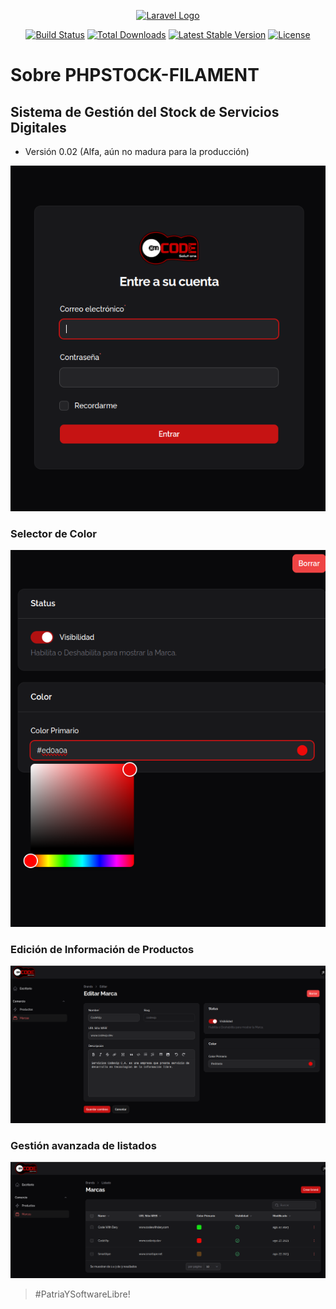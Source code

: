 <p align="center"><a href="https://laravel.com" target="_blank"><img src="https://raw.githubusercontent.com/laravel/art/master/logo-lockup/5%20SVG/2%20CMYK/1%20Full%20Color/laravel-logolockup-cmyk-red.svg" width="400" alt="Laravel Logo"></a></p>

<p align="center">
<a href="https://github.com/laravel/framework/actions"><img src="https://github.com/laravel/framework/workflows/tests/badge.svg" alt="Build Status"></a>
<a href="https://packagist.org/packages/laravel/framework"><img src="https://img.shields.io/packagist/dt/laravel/framework" alt="Total Downloads"></a>
<a href="https://packagist.org/packages/laravel/framework"><img src="https://img.shields.io/packagist/v/laravel/framework" alt="Latest Stable Version"></a>
<a href="https://packagist.org/packages/laravel/framework"><img src="https://img.shields.io/packagist/l/laravel/framework" alt="License"></a>
</p>

# Sobre PHPSTOCK-FILAMENT
## Sistema de Gestión del Stock de Servicios Digitales
- Versión 0.02 (Alfa, aún no madura para la producción)

![Sistema Seguro, con gestión de Usuarios, Roles y Permisos.](https://raw.githubusercontent.com/jonasreyes/phpstock-filament/main/public/images/img_to_github/login.png)

### Selector de Color
![Funciones avanzadas como edición de imágenes y selector de colores.](https://raw.githubusercontent.com/jonasreyes/phpstock-filament/main/public/images/img_to_github/selector_color.png)

### Edición de Información de Productos
![Edición de Productos, ampliable a gustos de solicitantes.](https://raw.githubusercontent.com/jonasreyes/phpstock-filament/main/public/images/img_to_github/edicion_marca.png)

### Gestión avanzada de listados
![Listado avanzado de Productos, Filtrado, Importación y Exportación de Productos por Lote.](https://raw.githubusercontent.com/jonasreyes/phpstock-filament/main/public/images/img_to_github/marcas.png)

> #PatriaYSoftwareLibre!
